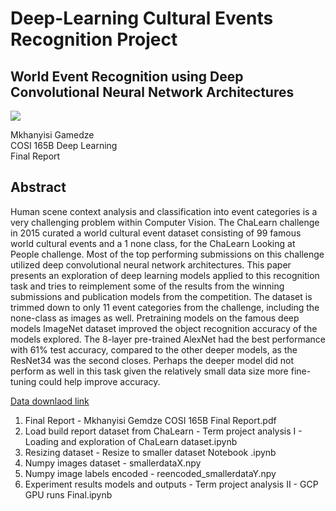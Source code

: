 # Deep-Learning Cultural Events Recognition Project

## World Event Recognition using Deep Convolutional Neural Network Architectures

<img src="https://www.google.com/url?sa=i&url=https%3A%2F%2Fwww.researchgate.net%2Ffigure%2FExamples-of-event-images-from-the-ChaLearn-Cultural-Event-Recognition-dataset-top-row_fig1_319695330&psig=AOvVaw3fzOir7cSemTLhNhhfqyYi&ust=1673087226098000&source=images&cd=vfe&ved=0CA8QjRxqFwoTCIDZh-DdsvwCFQAAAAAdAAAAABAS](https://www.researchgate.net/publication/319695330/figure/fig1/AS:962204711002115@1606418888444/Examples-of-event-images-from-the-ChaLearn-Cultural-Event-Recognition-dataset-top-row.gif" >

Mkhanyisi Gamedze <br>
COSI 165B Deep Learning <br>
Final Report

## Abstract

Human scene context analysis and classification into event categories is a very challenging problem within Computer Vision. The ChaLearn challenge in 2015 curated a world cultural event dataset consisting of 99 famous world cultural events and a 1 none class, for the ChaLearn Looking at People challenge. Most of the top performing submissions on this challenge utilized deep convolutional neural network architectures. This paper presents an exploration of deep learning models applied to this recognition task and tries to reimplement some of the results from the winning submissions and publication models from the competition. The dataset is trimmed down to only 11 event categories from the challenge, including the none-class as images as well. Pretraining models on the famous deep models ImageNet dataset improved the object recognition accuracy of the models explored. The 8-layer pre-trained AlexNet had the best performance with 61% test accuracy, compared to the other deeper models, as the ResNet34 was the second closes. Perhaps the deeper model did not perform as well in this task given the relatively small data size more fine-tuning could help improve accuracy.

[Data downlaod link](https://drive.google.com/drive/folders/1VdGjJeYA7JibE1tDaaECP19WJqRh04Gd?usp=share_link)


1. Final Report - Mkhanyisi Gemdze COSI 165B Final Report.pdf
2. Load build report dataset from ChaLearn - Term project analysis I - Loading and exploration of ChaLearn dataset.ipynb
3. Resizing dataset - Resize to smaller dataset Notebook .ipynb
4. Numpy images dataset - smallerdataX.npy
5. Numpy image labels encoded - reencoded_smallerdataY.npy
6. Experiment results models and outputs - Term project analysis II   -  GCP GPU runs Final.ipynb
